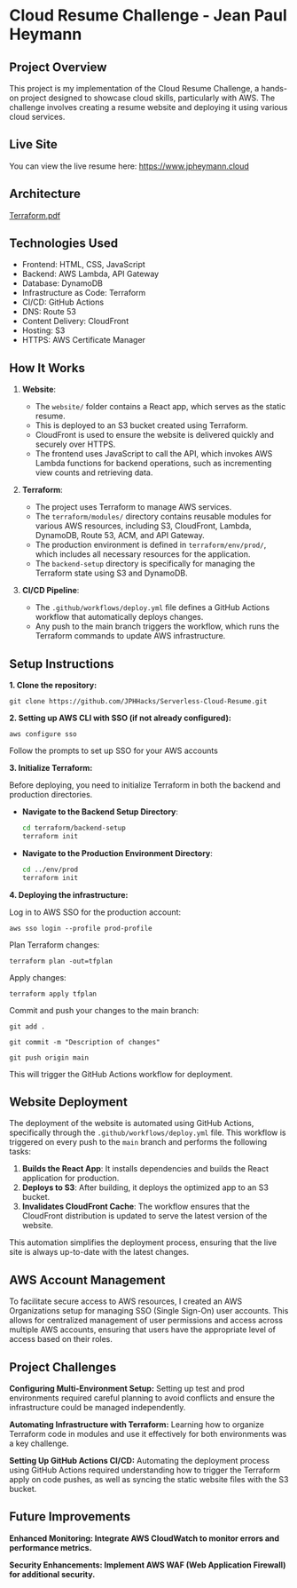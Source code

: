 # Cloud Resume Challenge - Jean Paul Heymann

## Project Overview
This project is my implementation of the Cloud Resume Challenge, a hands-on project designed to showcase cloud skills, particularly with AWS. The challenge involves creating a resume website and deploying it using various cloud services.

## Live Site

You can view the live resume here: https://www.jpheymann.cloud

## Architecture
[Terraform.pdf](https://github.com/user-attachments/files/17982075/awsTerraform.pdf)




## Technologies Used
- Frontend: HTML, CSS, JavaScript
- Backend: AWS Lambda, API Gateway
- Database: DynamoDB
- Infrastructure as Code: Terraform
- CI/CD: GitHub Actions
- DNS: Route 53
- Content Delivery: CloudFront
- Hosting: S3
- HTTPS: AWS Certificate Manager

## How It Works

1. **Website**:
   - The `website/` folder contains a React app, which serves as the static resume.
   - This is deployed to an S3 bucket created using Terraform.
   - CloudFront is used to ensure the website is delivered quickly and securely over HTTPS.
   - The frontend uses JavaScript to call the API, which invokes AWS Lambda functions for backend operations, such as incrementing view counts and retrieving data.

3. **Terraform**:
   - The project uses Terraform to manage AWS services.
   - The `terraform/modules/` directory contains reusable modules for various AWS resources, including S3, CloudFront, Lambda, DynamoDB, Route 53, ACM, and API Gateway.
   - The production environment is defined in `terraform/env/prod/`, which includes all necessary resources for the application.
   - The `backend-setup` directory is specifically for managing the Terraform state using S3 and DynamoDB.

4. **CI/CD Pipeline**:
   - The `.github/workflows/deploy.yml` file defines a GitHub Actions workflow that automatically deploys changes.
   - Any push to the main branch triggers the workflow, which runs the Terraform commands to update AWS infrastructure.

## Setup Instructions

**1. Clone the repository:**

   `git clone https://github.com/JPHHacks/Serverless-Cloud-Resume.git`
   

**2. Setting up AWS CLI with SSO (if not already configured):**

   `aws configure sso`
   
   Follow the prompts to set up SSO for your AWS accounts

**3. Initialize Terraform:**

   Before deploying, you need to initialize Terraform in both the backend and production directories.

   - **Navigate to the Backend Setup Directory**:
     ```bash
     cd terraform/backend-setup
     terraform init
     ```

   - **Navigate to the Production Environment Directory**:
     ```bash
     cd ../env/prod
     terraform init
     ```

**4. Deploying the infrastructure:**

   Log in to AWS SSO for the production account:
   
   `aws sso login --profile prod-profile`
   
   Plan Terraform changes:
   
   `terraform plan -out=tfplan`
   
   Apply changes:
   
   `terraform apply tfplan`

   Commit and push your changes to the main branch:
   
   `git add .`
   
   `git commit -m "Description of changes"`
   
   `git push origin main`

   This will trigger the GitHub Actions workflow for deployment.               
   

## Website Deployment

The deployment of the website is automated using GitHub Actions, specifically through the `.github/workflows/deploy.yml` file. This workflow is triggered on every push to the `main` branch and performs the following tasks:

1. **Builds the React App**: It installs dependencies and builds the React application for production.
2. **Deploys to S3**: After building, it deploys the optimized app to an S3 bucket.
3. **Invalidates CloudFront Cache**: The workflow ensures that the CloudFront distribution is updated to serve the latest version of the website.

This automation simplifies the deployment process, ensuring that the live site is always up-to-date with the latest changes.

## AWS Account Management

To facilitate secure access to AWS resources, I created an AWS Organizations setup for managing SSO (Single Sign-On) user accounts. This allows for centralized management of user permissions and access across multiple AWS accounts, ensuring that users have the appropriate level of access based on their roles.

## Project Challenges

**Configuring Multi-Environment Setup:** 
Setting up test and prod environments required careful planning to avoid conflicts and ensure the infrastructure could be managed independently.

**Automating Infrastructure with Terraform:**
Learning how to organize Terraform code in modules and use it effectively for both environments was a key challenge.

**Setting Up GitHub Actions CI/CD:**
Automating the deployment process using GitHub Actions required understanding how to trigger the Terraform apply on code pushes, as well as syncing the static website files with the S3 bucket.

## Future Improvements

**Enhanced Monitoring: Integrate AWS CloudWatch to monitor errors and performance metrics.**

**Security Enhancements: Implement AWS WAF (Web Application Firewall) for additional security.**

